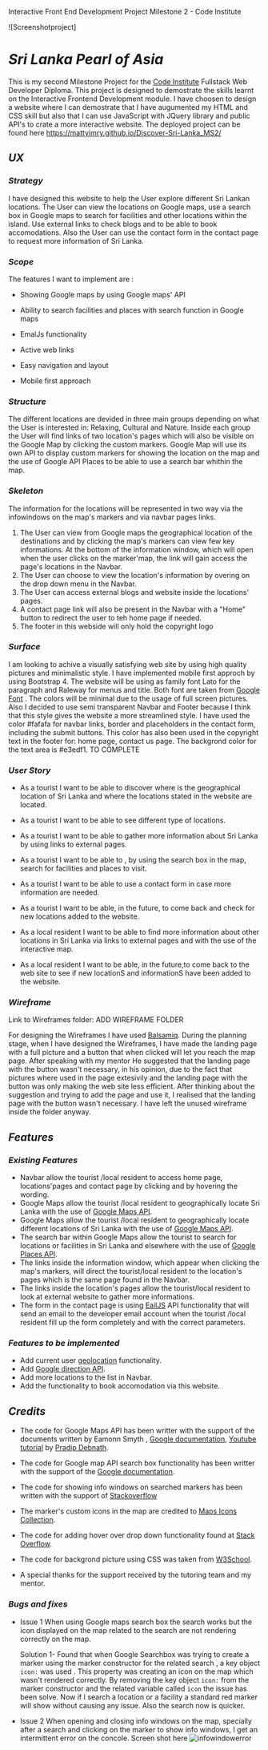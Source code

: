 Interactive Front End Development Project Milestone 2 - Code Institute

![Screenshotproject]

# **_Sri Lanka Pearl of Asia_**

This is my second Milestone Project for the [Code Institute](https://codeinstitute.net/) Fullstack Web Developer Diploma. This project is designed to demostrate the skills learnt on the Interactive Frontend Development module. I have choosen to design a website where I can demostrate that I have augumented my HTML and CSS skill but also that I can use JavaScript with JQuery library and public API's to crate a more interactive website.
The deployed project can be found here https://mattyimry.github.io/Discover-Sri-Lanka_MS2/

## **_UX_**

### **_Strategy_**

 I have designed this website to help the User explore different Sri Lankan locations. The User can view the locations on Google maps, use a search box in Google maps to search for facilities and other locations within the island. Use external links to check blogs and to be able to book accomodations. Also the User can use the contact form in the contact page to request more information of Sri Lanka.

 ### **_Scope_**

 The features I want to implement are :
 
 * Showing Google maps by using Google maps' API 

 * Ability to search facilities and places with search function in Google maps

 * EmalJs functionality 

 * Active web links 

 * Easy navigation and layout

 * Mobile first approach

### **_Structure_**

The different locations are devided in three main groups depending on what the User is interested in: Relaxing, Cultural and Nature. Inside each group the User will find links of two location's pages which will also be visible on the Google Map by clicking the custom markers. Google Map will use its own API to display custom markers for showing the location on the map and the use of Google API Places to be able to use a search bar whithin the map.

### **_Skeleton_**

The information for the locations will be represented in two way via the infowindows on the map's markers and via navbar pages links.

1. The User can view from Google maps the geographical location of the destinations and by clicking the map's markers can view few key informations. At the bottom of the information window, which will open when the user clicks on the marker'map, the link will gain access the page's locations in the Navbar.
2. The User can choose to view the location's information by overing on the drop down menu in the Navbar.
3. The User can access external blogs and website inside the locations' pages.
4. A contact page link will also be present in the Navbar with a "Home" button to redirect the user to teh home page if needed.
5. The footer in this webside will only hold the copyright logo 



### **_Surface_**

I am looking to achive a visually satisfying web site by using high quality pictures and minimalistic style. I have implemented mobile first approch by using Bootstrap 4. The website will be using as family font Lato for the paragraph and Raleway for menus and title. Both font are taken from [Google Font](https://fonts.google.com/) .
The colors will be minimal due to the usage of full screen pictures. Also I decided to use semi transparent Navbar and Footer because I think that this style gives the website a more streamlined style.
I have used the color #fafafa for navbar links, border and placeholders in the contact form, including the submit buttons. This color has also been used in the copyright text in the footer for: home page, contact us page.
The backgrond color for the text area is #e3edf1. TO COMPLETE


### **_User Story_**

* As a tourist I want to be able to discover where is the geographical location of Sri Lanka and where the locations stated in the website are located.
* As a tourist I want to be able to see different type of locations. 
* As a tourist I want to be able to gather more information about Sri Lanka by using links to external pages. 
* As a tourist I want to be able to , by using the search box in the map, search for  facilities and places to visit. 
* As a tourist I want to be able to use a contact form in case more information are needed.
* As a tourist I want to be able, in the future, to come back and check for new locations added to the website.


* As a local resident I want to be able to find more information about other locations in Sri Lanka via links to external pages and with the use of the interactive map. 

* As a local resident I want to be able, in the future,to come back to the web site to see if new locationS and informationS have been added to the website.


### **_Wireframe_**

Link to Wireframes folder: ADD WIREFRAME FOLDER

For designing the Wireframes I have used [Balsamiq](https://balsamiq.com/).
During the planning stage, when I have designed the Wireframes, I have made the landing page with a full picture and a button that when clicked will let you reach the map page.
After speaking with my mentor He suggested that the landing page with the button wasn't necessary, in his opinion, due to the fact that pictures where used in the page extesivily and the landing page with the button was only making the web site less efficient. After thinking about the suggestion and trying to add the page and use it, I realised that the landing page with the button wasn't necessary. I have left the unused wireframe inside the folder anyway.


## **_Features_**

### **_Existing Features_**
 
 * Navbar allow the tourist /local resident to access home page, locations'pages and contact page by clicking and by hovering the wording.
 * Google Maps allow the tourist /local resident to geographically locate Sri Lanka with the use of [Google Maps API](https://developers.google.com/maps/documentation/javascript/overview).
 * Google Maps allow the tourist /local resident to geographically locate different locations of Sri Lanka with the use of [Google Maps API](https://developers.google.com/maps/documentation/javascript/overview).
 * The search bar within Google Maps allow the tourist to search for locations or facilities in Sri Lanka and elsewhere with the use of [Google Places API](https://developers.google.com/places/web-service/overview).
 * The links inside the information window, which appear when clicking the map's markers, will direct the tourist/local resident to the location's pages which is the same page found in the Navbar.
 * The links inside the location's pages allow the tourist/local resident to look at external website to gather more informations.
 * The form in the contact page is using [EailJS](https://www.emailjs.com/) API functionality that will send an email to the developer email account when the tourist /local resident fill up the form completely and with the correct parameters.

### **_Features to be implemented_**

* Add current user [geolocation](https://developers.google.com/maps/documentation/javascript/geolocation) functionality. 
* Add [Google direction API](https://developers.google.com/maps/documentation/directions/overview).
* Add more locations to the list in Navbar.
* Add the functionality to book accomodation via this website.

## **_Credits_**

* The code for Google Maps API has been writter with the support of the documents written by Eamonn Smyth , [Google documentation](https://developers.google.com/maps/documentation/javascript/tutorials), [Youtube tutorial](https://www.youtube.com/watch?v=Xptz0GQ2DO4) by [Pradip Debnath](https://www.youtube.com/channel/UC43N9Z8Fm0gg1Lgpw0eS9rg).

* The code for Google map API search box functionality has been writter with the support of the [Google documentation](https://developers.google.com/maps/documentation/javascript/examples/places-searchbox#maps_places_searchbox-javascript).

* The code for showing info windows on searched markers has been written with the support of [Stackoverflow](https://stackoverflow.com/questions/44225974/how-can-i-add-info-window-in-places-searchbox)

* The marker's custom icons in the map are credited to [Maps Icons Collection](https://mapicons.mapsmarker.com).
* The code for adding hover over drop down functionality found at [Stack Overflow](https://stackoverflow.com/questions/50116307/how-to-make-hover-effect-instead-of-click-in-bootstrap-4-dropdown-menu).
* The code for backgrond picture using CSS was taken from [W3School](https://www.w3schools.com/howto/howto_css_full_page.asp).
* A special thanks for the support received by the tutoring team and my mentor.

### **_Bugs and fixes_**

* Issue 1 When using Google maps search box the search works but the icon displayed on the map related to the search are not rendering correctly on the map.

    Solution 1- Found that when Google Searchbox was trying to create a marker using the marker constructor for the related search , a key object `icon:` was used . This property was creating an icon on the map which wasn't rendered correctly. By removing the key object `icon:` from the marker constructor and the related variable called `icon` the issue has been solve. Now if I search a location or a facility a standard red marker will show without causing any issue. Also the search now is quicker.

* Issue 2 When opening and closing info windows on the map, specially after a search and clicking on the marker to show info windows, I get an intermittent error on the concole. Screen shot here ![infowindowerror](assets/media/issue2.jpg)